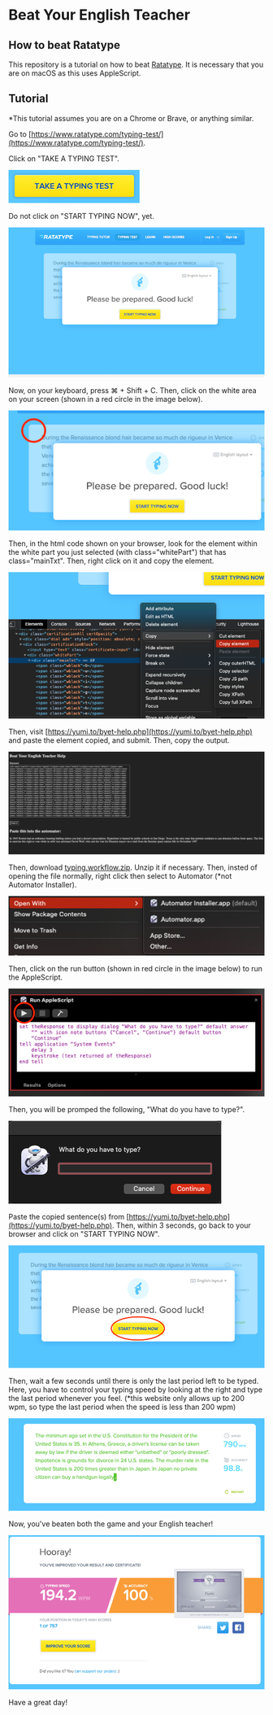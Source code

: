 # Beat Your English Teacher 
## How to beat Ratatype

This repository is a tutorial on how to beat [Ratatype](https://www.ratatype.com/typing-test/).
It is necessary that you are on macOS as this uses AppleScript.

## Tutorial

*This tutorial assumes you are on a Chrome or Brave, or anything similar.

Go to [https://www.ratatype.com/typing-test/](https://www.ratatype.com/typing-test/).

Click on "TAKE A TYPING TEST".

![TAKE A TYPING TEST](./assets/ss-1.png)

Do not click on "START TYPING NOW", yet.

![Don't click on START TYPING NOW](./assets/ss-2.png)

Now, on your keyboard, press ⌘ + Shift + C. Then, click on the white area on your screen (shown in a red circle in the image below).

![Select white area on screen](./assets/ss-3.png)

Then, in the html code shown on your browser, look for the element within the white part you just selected (with class="whitePart") that has class="mainTxt". Then, right click on it and copy the element.

![Copy mainTxt element](./assets/ss-4.png)

Then, visit [https://yumi.to/byet-help.php](https://yumi.to/byet-help.php) and paste the element copied, and submit. Then, copy the output.

![Paste element into byet-help](./assets/ss-5.png)

Then, download [typing.workflow.zip](typing.workflow.zip). Unzip it if necessary. Then, insted of opening the file normally, right click then select to Automator (*not Automator Installer).

![Open on Automator](./assets/ss-6.png)

Then, click on the run button (shown in red circle in the image below) to run the AppleScript.

![Run AppleScript](./assets/ss-7.png)

Then, you will be promped the following, "What do you have to type?".

![Answer AppleScript](./assets/ss-8.png)

Paste the copied sentence(s) from [https://yumi.to/byet-help.php](https://yumi.to/byet-help.php). Then, within 3 seconds, go back to your browser and click on "START TYPING NOW".

![Start typing test](./assets/ss-9.png)

Then, wait a few seconds until there is only the last period left to be typed. Here, you have to control your typing speed by looking at the right and type the last period whenever you feel. (*this website only allows up to 200 wpm, so type the last period when the speed is less than 200 wpm)

![Typing speed](./assets/ss-10.png)

Now, you've beaten both the game and your English teacher!

![Hooray!](./assets/ss-11.png)

Have a great day!